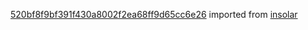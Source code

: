 [520bf8f9bf391f430a8002f2ea68ff9d65cc6e26](https://github.com/insolar/insolar/commit/520bf8f9bf391f430a8002f2ea68ff9d65cc6e26) imported from [insolar](https://github.com/insolar/insolar)
